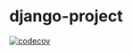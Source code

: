 # django-project

[![codecov](https://codecov.io/gh/heitor-oss/django-project/branch/main/graph/badge.svg?token=710KH6L9IT)](https://codecov.io/gh/heitor-oss/django-project)